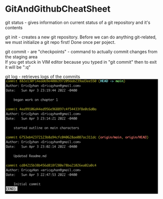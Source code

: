# GitAndGithubCheatSheet

git status - gives information on current status of a git repository and it's contents

git init - creates a new git repository. Before we can do anything git-related, we must initialize a git repo first! Done once per poject.

git commit - are "checkpoints" - command to actually commit changes from the staging area
<br>
If you get stuck in VIM editor because you typed in "git commit" then to exit it will be ":q"

git log - retrieves logs of the commits
![Git log](Images/GitLog.png)
